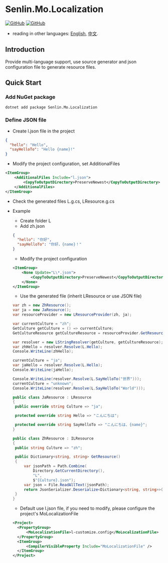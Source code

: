 ﻿# Senlin.Mo.Localization

[![GitHub](https://img.shields.io/badge/-source-181717.svg?logo=GitHub)](https://github.com/gui-xie/Senlin.Mo/tree/master/src/Senlin.Mo.Localization)
[![GitHub](https://img.shields.io/github/license/gui-xie/Senlin.Mo?color=blue&label=License)](https://github.com/gui-xie/Senlin.Mo/blob/master/license.txt)

* reading in other languages: [English](README.md), [中文](README.zh.md).

## Introduction
Provide multi-language support, use source generator and json configuration file to generate resource files.

## Quick Start

### Add NuGet package

```shell
dotnet add package Senlin.Mo.Localization
```

### Define JSON file
* Create l.json file in the project
```json
{
  "hello": "Hello",
  "sayHelloTo": "Hello {name}!"
}
```
* Modify the project configuration, set AdditionalFiles
```xml
<ItemGroup>
    <AdditionalFiles Include="l.json">
        <CopyToOutputDirectory>PreserveNewest</CopyToOutputDirectory>
    </AdditionalFiles>
</ItemGroup>
```

* Check the generated files L.g.cs, LResource.g.cs

* Example
  * Create folder L
  * Add zh.json
  ```json
  {
    "hello": "你好",
    "sayHelloTo": "你好，{name}！"
  }
  ```
    * Modify the project configuration
    ```xml
    <ItemGroup>
        <None Update="L\*.json">
            <CopyToOutputDirectory>PreserveNewest</CopyToOutputDirectory>
        </None>
    </ItemGroup>
    ```
  * Use the generated file (inherit LResource or use JSON file)
   ```csharp
  var zh = new ZhResource();
  var ja = new JaResource();
  var resourceProvider = new LResourceProvider(zh, ja);
  
  var currentCulture = "zh";
  GetCulture getCulture = () => currentCulture;
  GetCultureResource getCultureResource = resourceProvider.GetResource;
  
  var resolver = new LStringResolver(getCulture, getCultureResource);
  var zhHello = resolver.Resolve(L.Hello);
  Console.WriteLine(zhHello);
  
  currentCulture = "ja";
  var jaHello = resolver.Resolve(L.Hello);
  Console.WriteLine(jaHello);
  
  Console.WriteLine(resolver.Resolve(L.SayHelloTo("世界")));
  currentCulture = "unknown";
  Console.WriteLine(resolver.Resolve(L.SayHelloTo("World")));
  
  public class JaResource : LResource
  {
    public override string Culture => "ja";
  
    protected override string Hello => "こんにちは";
  
    protected override string SayHelloTo => "こんにちは、{name}";
  }
  
  public class ZhResource : ILResource
  {
    public string Culture => "zh";
  
    public Dictionary<string, string> GetResource()
    {
        var jsonPath = Path.Combine(
            Directory.GetCurrentDirectory(),
            "L",
            $"{Culture}.json");
        var json = File.ReadAllText(jsonPath);
        return JsonSerializer.Deserialize<Dictionary<string, string>>(json)!;
    }
  }
  ```
  * Default use l.json file, if you need to modify, please configure the project's MoLocalizationFile
  ```xml
  <Project>
    <PropertyGroup>
        <MoLocalizationFile>l-customize.config</MoLocalizationFile>
    </PropertyGroup>
    <ItemGroup>
        <CompilerVisibleProperty Include="MoLocalizationFile" />
    </ItemGroup>
  </Project>
  ```